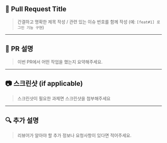 ## 🔀 Pull Request Title
> 간결하고 명확한 제목 작성 / 관련 있는 이슈 번호를 함께 작성 (예: `[feat#1] 로그인 기능 구현`)
<!-- 띄어쓰기 -->

---

## 📌 PR 설명
> 이번 PR에서 어떤 작업을 했는지 요약해주세요.
<!-- 띄어쓰기 -->

---

## 📷 스크린샷 (if applicable)
> 스크린샷이 필요한 과제면 스크린샷을 첨부해주세요
<!-- 띄어쓰기 -->


---

## 🔍 추가 설명
> 리뷰어가 알아야 할 추가 정보나 요청사항이 있다면 적어주세요.
<!-- 띄어쓰기 -->
